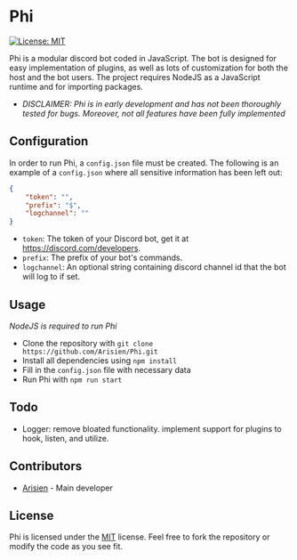 # Phi

[![License: MIT](https://img.shields.io/badge/License-MIT-yellow.svg)](https://opensource.org/licenses/MIT)

Phi is a modular discord bot coded in JavaScript. The bot is designed for easy implementation of plugins, as well as lots of customization for both the host and the bot users. The project requires NodeJS as a JavaScript runtime and for importing packages.

* *DISCLAIMER: Phi is in early development and has not been thoroughly tested for bugs. Moreover, not all features have been fully implemented*

## Configuration

In order to run Phi, a `config.json` file must be created. The following is an example of a `config.json` where all sensitive information has been left out:  

```json
{
    "token": "",
    "prefix": "$",
    "logchannel": ""
}
```

* `token`: The token of your Discord bot, get it at https://discord.com/developers.
* `prefix`: The prefix of your bot's commands.
* `logchannel`: An optional string containing discord channel id that the bot will log to if set.

## Usage

*NodeJS is required to run Phi*

* Clone the repository with `git clone https://github.com/Arisien/Phi.git`
* Install all dependencies using `npm install`
* Fill in the `config.json` file with necessary data
* Run Phi with `npm run start`

## Todo

* Logger: remove bloated functionality. implement support for plugins to hook, listen, and utilize.

## Contributors

* [Arisien](https://github.com/Arisien) - Main developer

## License
Phi is licensed under the [MIT](LICENSE) license. Feel free to fork the repository or modify the code as you see fit.